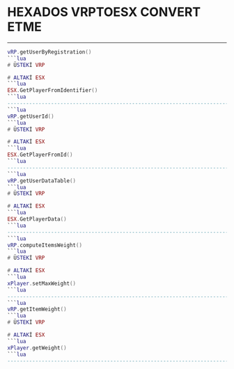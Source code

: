 # HEXADOS VRPTOESX CONVERT ETME
--------------------------------------------------------------------------------------------------
```lua
vRP.getUserByRegistration()
```lua
# ÜSTEKİ VRP

# ALTAKİ ESX
```lua
ESX.GetPlayerFromIdentifier()
```lua
--------------------------------------------------------------------------------------------------
```lua
vRP.getUserId()
```lua
# ÜSTEKİ VRP

# ALTAKİ ESX
```lua
ESX.GetPlayerFromId()
```lua
--------------------------------------------------------------------------------------------------
```lua
vRP.getUserDataTable()
```lua
# ÜSTEKİ VRP

# ALTAKİ ESX
```lua
ESX.GetPlayerData()
```lua
--------------------------------------------------------------------------------------------------
```lua
vRP.computeItemsWeight()
```lua
# ÜSTEKİ VRP

# ALTAKİ ESX
```lua
xPlayer.setMaxWeight()
```lua
--------------------------------------------------------------------------------------------------
```lua
vRP.getItemWeight()
```lua
# ÜSTEKİ VRP

# ALTAKİ ESX
```lua
xPlayer.getWeight()
```lua
--------------------------------------------------------------------------------------------------




